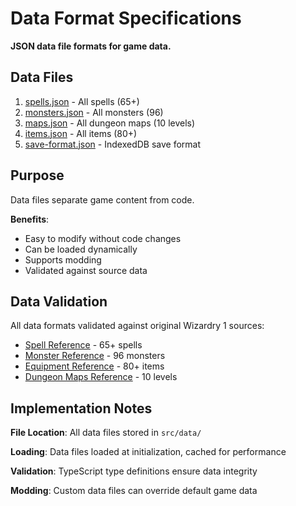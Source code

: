 # Data Format Specifications

**JSON data file formats for game data.**

## Data Files

1. [spells.json](./spells-json.md) - All spells (65+)
2. [monsters.json](./monsters-json.md) - All monsters (96)
3. [maps.json](./maps-json.md) - All dungeon maps (10 levels)
4. [items.json](./items-json.md) - All items (80+)
5. [save-format.json](./save-format.md) - IndexedDB save format

## Purpose

Data files separate game content from code.

**Benefits**:
- Easy to modify without code changes
- Can be loaded dynamically
- Supports modding
- Validated against source data

## Data Validation

All data formats validated against original Wizardry 1 sources:
- [Spell Reference](../research/spell-reference.md) - 65+ spells
- [Monster Reference](../research/monster-reference.md) - 96 monsters
- [Equipment Reference](../research/equipment-reference.md) - 80+ items
- [Dungeon Maps Reference](../research/dungeon-maps-reference.md) - 10 levels

## Implementation Notes

**File Location**: All data files stored in `src/data/`

**Loading**: Data files loaded at initialization, cached for performance

**Validation**: TypeScript type definitions ensure data integrity

**Modding**: Custom data files can override default game data
